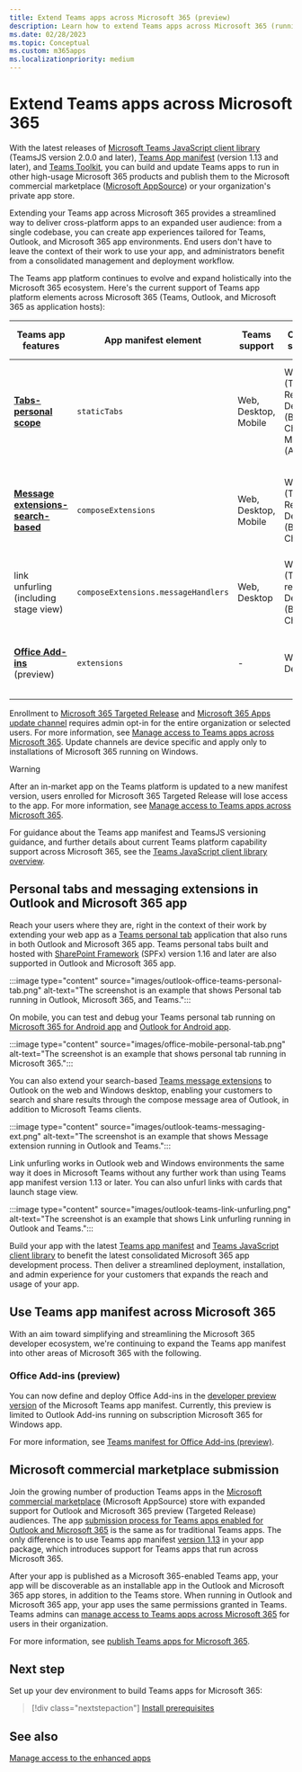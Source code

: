```yaml
---
title: Extend Teams apps across Microsoft 365 (preview)
description: Learn how to extend Teams apps across Microsoft 365 (running in Teams, Outlook, and Microsoft 365 as application hosts).
ms.date: 02/28/2023
ms.topic: Conceptual
ms.custom: m365apps
ms.localizationpriority: medium
---
```

# Extend Teams apps across Microsoft 365

With the latest releases of [Microsoft Teams JavaScript client library](../tabs/how-to/using-teams-client-library.md) (TeamsJS version 2.0.0 and later), [Teams App manifest](../resources/schema/manifest-schema.md) (version 1.13 and later), and [Teams Toolkit](../toolkit/visual-studio-code-overview.md), you can build and update Teams apps to run in other high-usage Microsoft 365 products and publish them to the Microsoft commercial marketplace ([Microsoft AppSource](https://appsource.microsoft.com/)) or your organization's private app store.

Extending your Teams app across Microsoft 365 provides a streamlined way to deliver cross-platform apps to an expanded user audience: from a single codebase, you can create app experiences tailored for Teams, Outlook, and Microsoft 365 app environments. End users don't have to leave the context of their work to use your app, and administrators benefit from a consolidated management and deployment workflow.

The Teams app platform continues to evolve and expand holistically into the Microsoft 365 ecosystem. Here's the current support of Teams app platform elements across Microsoft 365 (Teams, Outlook, and Microsoft 365 as application hosts):

| Teams app features| App manifest element | Teams support |Outlook support | Microsoft 365 app support | Notes |
|--|--|--|--|--|--|
| [**Tabs-personal scope**](../tabs/how-to/create-personal-tab.md)     |`staticTabs`  | Web, Desktop, Mobile | Web (Targeted Release), Desktop (Beta Channel), Mobile (Android) | Web, Desktop, Mobile (Android)| Channel and group scope not yet supported for Microsoft 365. See [notes](../tabs/how-to/using-teams-client-sdk.md#microsoft-365-support-running-teams-apps-in-office-and-outlook).
| [**Message extensions-search-based**](../messaging-extensions/how-to/search-commands/define-search-command.md)| `composeExtensions` | Web, Desktop, Mobile| Web (Targeted Release), Desktop (Beta Channel)| - |Action-based not yet supported for Microsoft 365. See [notes](extend-m365-teams-message-extension.md#troubleshooting). |
| link unfurling (including stage view) | `composeExtensions.messageHandlers` | Web, Desktop | Web (Targeted release), Desktop (Beta Channel) | - | See notes on [link unfurling](extend-m365-teams-message-extension.md#link-unfurling) and [stage view](extend-m365-teams-message-extension.md#stage-view)|
| [**Office Add-ins**](/office/dev/add-ins/develop/json-manifest-overview) (preview) | `extensions` | - | Web, Desktop | - | Only available in [devPreview](../resources/schema/manifest-schema-dev-preview.md) manifest version. See [notes](#office-add-ins-preview).|

Enrollment to [Microsoft 365 Targeted Release](/microsoft-365/admin/manage/release-options-in-office-365) and [Microsoft 365 Apps update channel](/deployoffice/change-update-channels) requires admin opt-in for the entire organization or selected users. For more information, see [Manage access to Teams apps across Microsoft 365](/microsoftteams/manage-third-party-teams-apps). Update channels are device specific and apply only to installations of Microsoft 365 running on Windows.

> [!WARNING]
> After an in-market app on the Teams platform is updated to a new manifest version, users enrolled for Microsoft 365 Targeted Release will lose access to the app. For more information, see [Manage access to Teams apps across Microsoft 365](/microsoftteams/manage-third-party-teams-apps).

For guidance about the Teams app manifest and TeamsJS versioning guidance, and further details about current Teams platform capability support across Microsoft 365, see the [Teams JavaScript client library overview](../tabs/how-to/using-teams-client-library.md).

## Personal tabs and messaging extensions in Outlook and Microsoft 365 app

Reach your users where they are, right in the context of their work by extending your web app as a [Teams personal tab](extend-m365-teams-personal-tab.md) application that also runs in both Outlook and Microsoft 365 app. Teams personal tabs built and hosted with [SharePoint Framework](extend-m365-teams-personal-tab.md#sharepoint-framework-spfx-apps) (SPFx) version 1.16 and later are also supported in Outlook and Microsoft 365 app.

:::image type="content" source="images/outlook-office-teams-personal-tab.png" alt-text="The screenshot is an example that shows Personal tab running in Outlook, Microsoft 365, and Teams.":::

On mobile, you can test and debug your Teams personal tab running on [Microsoft 365 for Android app](extend-m365-teams-personal-tab.md#microsoft-365-app-for-android) and [Outlook for Android app](extend-m365-teams-personal-tab.md#outlook-for-android-app).

:::image type="content" source="images/office-mobile-personal-tab.png" alt-text="The screenshot is an example that shows personal tab running in Microsoft 365.":::

You can also extend your search-based [Teams message extensions](extend-m365-teams-message-extension.md) to Outlook on the web and Windows desktop, enabling your customers to search and share results through the compose message area of Outlook, in addition to Microsoft Teams clients.

:::image type="content" source="images/outlook-teams-messaging-ext.png" alt-text="The screenshot is an example that shows Message extension running in Outlook and Teams.":::

Link unfurling works in Outlook web and Windows environments the same way it does in Microsoft Teams without any further work than using Teams app manifest version 1.13 or later. You can also unfurl links with cards that launch stage view.

:::image type="content" source="images/outlook-teams-link-unfurling.png" alt-text="The screenshot is an example that shows Link unfurling running in Outlook and Teams.":::

Build your app with the latest [Teams app manifest](../resources/schema/manifest-schema.md) and [Teams JavaScript client library](../tabs/how-to/using-teams-client-library.md) to benefit the latest consolidated Microsoft 365 app development process. Then deliver a streamlined deployment, installation, and admin experience for your customers that expands the reach and usage of your app.

## Use Teams app manifest across Microsoft 365

With an aim toward simplifying and streamlining the Microsoft 365 developer ecosystem, we're continuing to expand the Teams app manifest into other areas of Microsoft 365 with the following.

### Office Add-ins (preview)

You can now define and deploy Office Add-ins in the [developer preview version](../resources/schema/manifest-schema-dev-preview.md) of the Microsoft Teams app manifest. Currently, this preview is limited to Outlook Add-ins running on subscription Microsoft 365 for Windows app.

For more information, see [Teams manifest for Office Add-ins (preview)](/office/dev/add-ins/develop/json-manifest-overview).

## Microsoft commercial marketplace submission

Join the growing number of production Teams apps in the [Microsoft commercial marketplace](https://appsource.microsoft.com/) (Microsoft AppSource) store with expanded support for Outlook and Microsoft 365 preview (Targeted Release) audiences. The app [submission process for Teams apps enabled for Outlook and Microsoft 365](../concepts/deploy-and-publish/appsource/publish.md) is the same as for traditional Teams apps. The only difference is to use Teams app manifest [version 1.13](../tabs/how-to/using-teams-client-sdk.md) in your app package, which introduces support for Teams apps that run across Microsoft 365.

After your app is published as a Microsoft 365-enabled Teams app, your app will be discoverable as an installable app in the Outlook and Microsoft 365 app stores, in addition to the Teams store. When running in Outlook and Microsoft 365 app, your app uses the same permissions granted in Teams. Teams admins can [manage access to Teams apps across Microsoft 365](/microsoftteams/manage-third-party-teams-apps) for users in their organization.

For more information, see [publish Teams apps for Microsoft 365](publish.md).

## Next step

Set up your dev environment to build Teams apps for Microsoft 365:

> [!div class="nextstepaction"]
> [Install prerequisites](prerequisites.md)

## See also

[Manage access to the enhanced apps](/microsoftteams/manage-third-party-teams-apps#manage-users-access-to-the-enhanced-apps)

